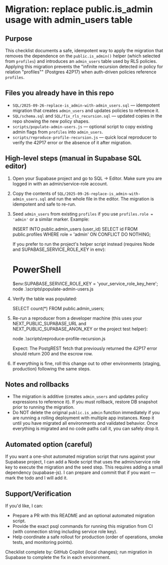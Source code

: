 # Migration: replace public.is_admin usage with admin_users table

## Purpose

This checklist documents a safe, idempotent way to apply the migration that removes the dependence on the `public.is_admin()` helper (which selected from `profiles`) and introduces an `admin_users` table used by RLS policies. Applying this migration prevents the "infinite recursion detected in policy for relation \"profiles\"" (Postgres 42P17) when auth-driven policies reference `profiles`.

## Files you already have in this repo

- `SQL/2025-09-26-replace-is_admin-with-admin_users.sql` — idempotent migration that creates `admin_users` and updates policies to reference it.
- `SQL/schema.sql` and `SQL/fix_rls_recursion.sql` — updated copies in the repo showing the new policy shapes.
- `scripts/populate-admin-users.js` — optional script to copy existing admin flags from `profiles` into `admin_users`.
- `scripts/reproduce-profile-recursion.js` — quick local reproducer to verify the 42P17 error or the absence of it after migration.

## High-level steps (manual in Supabase SQL editor)

1. Open your Supabase project and go to SQL -> Editor. Make sure you are logged in with an admin/service-role account.
2. Copy the contents of `SQL/2025-09-26-replace-is_admin-with-admin_users.sql` and run the whole file in the editor. The migration is idempotent and safe to re-run.
3. Seed `admin_users` from existing `profiles` if you use `profiles.role = 'admin'` or a similar marker. Example:

   INSERT INTO public.admin_users (user_id)
   SELECT id FROM public.profiles WHERE role = 'admin'
   ON CONFLICT DO NOTHING;

   If you prefer to run the project's helper script instead (requires Node and SUPABASE_SERVICE_ROLE_KEY in env):

   # PowerShell

   $env:SUPABASE_SERVICE_ROLE_KEY = 'your_service_role_key_here'; node .\scripts\populate-admin-users.js

4. Verify the table was populated:

   SELECT count(\*) FROM public.admin_users;

5. Re-run a reproducer from a developer machine (this uses your NEXT_PUBLIC_SUPABASE_URL and NEXT_PUBLIC_SUPABASE_ANON_KEY or the project test helper):

   node .\scripts\reproduce-profile-recursion.js

   Expect: The PostgREST fetch that previously returned the 42P17 error should return 200 and the escrow row.

6. If everything is fine, roll this change out to other environments (staging, production) following the same steps.

## Notes and rollbacks

- The migration is additive (creates `admin_users` and updates policy expressions to reference it). If you must rollback, restore DB snapshot prior to running the migration.
- Do NOT delete the original `public.is_admin` function immediately if you are running a rolling deployment with multiple app instances. Keep it until you have migrated all environments and validated behavior. Once everything is migrated and no code paths call it, you can safely drop it.

## Automated option (careful)

If you want a one-shot automated migration script that runs against your Supabase project, I can add a Node script that uses the admin/service role key to execute the migration and the seed step. This requires adding a small dependency (supabase-js). I can prepare and commit that if you want — mark the todo and I will add it.

## Support/Verification

If you'd like, I can:

- Prepare a PR with this README and an optional automated migration script.
- Provide the exact psql commands for running this migration from CI (with connection string including service role key).
- Help coordinate a safe rollout for production (order of operations, smoke tests, and monitoring points).

Checklist complete by: GitHub Copilot (local changes); run migration in Supabase to complete the fix in each environment.
